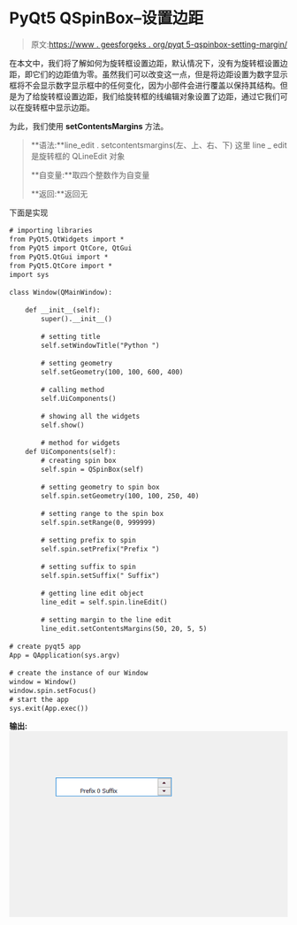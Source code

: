 # PyQt5 QSpinBox–设置边距

> 原文:[https://www . geesforgeks . org/pyqt 5-qspinbox-setting-margin/](https://www.geeksforgeeks.org/pyqt5-qspinbox-setting-margin/)

在本文中，我们将了解如何为旋转框设置边距，默认情况下，没有为旋转框设置边距，即它们的边距值为零。虽然我们可以改变这一点，但是将边距设置为数字显示框将不会显示数字显示框中的任何变化，因为小部件会进行覆盖以保持其结构。但是为了给旋转框设置边距，我们给旋转框的线编辑对象设置了边距，通过它我们可以在旋转框中显示边距。

为此，我们使用 **setContentsMargins** 方法。

> **语法:**line_edit . setcontentsmargins(左、上、右、下)
> 这里 line _ edit 是旋转框的 QLineEdit 对象
> 
> **自变量:**取四个整数作为自变量
> 
> **返回:**返回无

下面是实现

```
# importing libraries
from PyQt5.QtWidgets import * 
from PyQt5 import QtCore, QtGui
from PyQt5.QtGui import * 
from PyQt5.QtCore import * 
import sys

class Window(QMainWindow):

    def __init__(self):
        super().__init__()

        # setting title
        self.setWindowTitle("Python ")

        # setting geometry
        self.setGeometry(100, 100, 600, 400)

        # calling method
        self.UiComponents()

        # showing all the widgets
        self.show()

        # method for widgets
    def UiComponents(self):
        # creating spin box
        self.spin = QSpinBox(self)

        # setting geometry to spin box
        self.spin.setGeometry(100, 100, 250, 40)

        # setting range to the spin box
        self.spin.setRange(0, 999999)

        # setting prefix to spin
        self.spin.setPrefix("Prefix ")

        # setting suffix to spin
        self.spin.setSuffix(" Suffix")

        # getting line edit object
        line_edit = self.spin.lineEdit()

        # setting margin to the line edit
        line_edit.setContentsMargins(50, 20, 5, 5)

# create pyqt5 app
App = QApplication(sys.argv)

# create the instance of our Window
window = Window()
window.spin.setFocus()
# start the app
sys.exit(App.exec())
```

**输出:**
![](img/6e1b1440e79935e33d262e4c139a99d2.png)